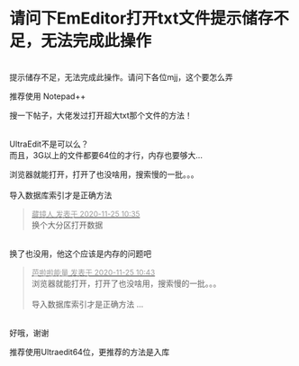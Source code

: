 # 请问下EmEditor打开txt文件提示储存不足，无法完成此操作


<img id="aimg_cn8d1" onclick="zoom(this, this.src, 0, 0, 0)" class="zoom" src="http://chuantu.xyz/t6/741/1606271633x1822611420.png" onmouseover="img_onmouseoverfunc(this)" onload="thumbImg(this)" border="0" alt="" /><br />
<br />
提示储存不足，无法完成此操作。请问下各位mjj，这个要怎么弄

推荐使用 Notepad++

搜一下帖子，大佬发过打开超大txt那个文件的方法！<br />
<br />
<img src="static/image/smiley/default/time.gif" smilieid="15" border="0" alt="" /><img src="static/image/smiley/default/time.gif" smilieid="15" border="0" alt="" /><img src="static/image/smiley/default/time.gif" smilieid="15" border="0" alt="" />

UltraEdit不是可以么？<br />
而且，3G以上的文件都要64位的才行，内存也要够大...<img id="aimg_mt0LG" onclick="zoom(this, this.src, 0, 0, 0)" class="zoom" src="https://cdn.jsdelivr.net/gh/hishis/forum-master/public/images/patch.gif" onmouseover="img_onmouseoverfunc(this)" onload="thumbImg(this)" border="0" alt="" />

浏览器就能打开，打开了也没啥用，搜索慢的一批。。。<br />
<br />
导入数据库索引才是正确方法

<div class="quote"><blockquote><font size="2"><a href="https://www.hostloc.com/forum.php?mod=redirect&amp;goto=findpost&amp;pid=9513517&amp;ptid=771096" target="_blank"><font color="#999999">藏镜人 发表于 2020-11-25 10:35</font></a></font><br />
换个大分区打开数据</blockquote></div><br />
换了也没用，他这个应该是内存的问题吧

<div class="quote"><blockquote><font size="2"><a href="https://www.hostloc.com/forum.php?mod=redirect&amp;goto=findpost&amp;pid=9513575&amp;ptid=771096" target="_blank"><font color="#999999">芭啦啦能量 发表于 2020-11-25 10:43</font></a></font><br />
浏览器就能打开，打开了也没啥用，搜索慢的一批。。。<br />
<br />
导入数据库索引才是正确方法 ...</blockquote></div><br />
好哦，谢谢

推荐使用Ultraedit64位，更推荐的方法是入库
